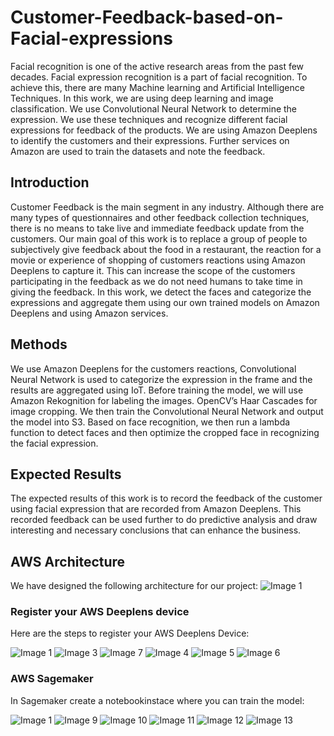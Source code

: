 # Customer-Feedback-based-on-Facial-expressions
Facial recognition is one of the active research areas from the past few decades. Facial expression recognition is a part of facial recognition. To achieve this, there are many Machine learning and Artificial Intelligence Techniques. In this work, we are using deep learning and image classification. We use Convolutional Neural Network to determine the expression. We use these techniques and recognize different facial expressions for feedback of the products. We are using Amazon Deeplens to identify the customers and their expressions. Further services on Amazon are used to train the datasets and note the feedback.

<h2> Introduction</h2>
Customer Feedback is the main segment in any industry. Although there are many types of questionnaires and other feedback collection techniques, there is no means to take live and immediate feedback update from the customers. Our main goal of this work is to replace a group of people to subjectively give feedback about the food in a restaurant, the reaction for a movie or experience of shopping of customers reactions using Amazon Deeplens to capture it. This can increase the scope of the customers participating in the feedback as we do not need humans to take time in giving the feedback. In this work, we detect the faces and categorize the expressions and aggregate them using our own trained models on Amazon Deeplens and using Amazon services.

<h2>Methods</h2>
We use Amazon Deeplens for the customers reactions, Convolutional Neural Network is used to categorize the expression in the frame and the results are aggregated using IoT. Before training the model, we will use Amazon Rekognition for labeling the images. OpenCV’s Haar Cascades for image cropping. We then train the Convolutional Neural Network and output the model into S3. Based on face recognition, we then run a lambda function to detect faces and then optimize the cropped face in recognizing the facial expression.

<h2>Expected Results</h2>
The expected results of this work is to record the feedback of the customer using facial expression that are recorded from Amazon Deeplens. This recorded feedback can be used further to do predictive analysis and draw interesting and necessary conclusions that can enhance the business. 

<h2> AWS Architecture</h2>

We have designed the following architecture for our project:
![Image 1](https://github.com/DivyaSamragniNadakuditi/Customer-Feedback-based-on-Facial-expressions/blob/master/Customer%20Feedback%20based%20on%20Facial%20Emotion%20%20Architecture.png)

<h3> Register your AWS Deeplens device</h3>
Here are the steps to register your AWS Deeplens Device:

![Image 1](https://github.com/DivyaSamragniNadakuditi/Customer-Feedback-based-on-Facial-expressions/blob/master/AWS%20Deeplens.JPG)
![Image 3](https://github.com/DivyaSamragniNadakuditi/Customer-Feedback-based-on-Facial-expressions/blob/master/Register%20Device.JPG)
![Image 7](https://github.com/DivyaSamragniNadakuditi/Customer-Feedback-based-on-Facial-expressions/blob/master/Hardware%20Selection.JPG)
![Image 4](https://github.com/DivyaSamragniNadakuditi/Customer-Feedback-based-on-Facial-expressions/blob/master/configure%20Account.JPG)
![Image 5](https://github.com/DivyaSamragniNadakuditi/Customer-Feedback-based-on-Facial-expressions/blob/master/Download%20certificate.JPG)
![Image 6](https://github.com/DivyaSamragniNadakuditi/Customer-Feedback-based-on-Facial-expressions/blob/master/connect%20your%20device.JPG)

<h3> AWS Sagemaker</h3>
In Sagemaker create a notebookinstace where you can train the model:

![Image 1](https://github.com/DivyaSamragniNadakuditi/Customer-Feedback-based-on-Facial-expressions/blob/master/Aws%20Sagemaker.JPG)
![Image 9](https://github.com/DivyaSamragniNadakuditi/Customer-Feedback-based-on-Facial-expressions/blob/master/Notebook%20Instance.JPG)
![Image 10](https://github.com/DivyaSamragniNadakuditi/Customer-Feedback-based-on-Facial-expressions/blob/master/create%20notebook%20instance.JPG)
![Image 11](https://github.com/DivyaSamragniNadakuditi/Customer-Feedback-based-on-Facial-expressions/blob/master/Set%20IAM%20for%20notebook%20Instance.JPG)
![Image 12](https://github.com/DivyaSamragniNadakuditi/Customer-Feedback-based-on-Facial-expressions/blob/master/Open%20Notebook%20Instance%20in%20Jupyter.JPG)
![Image 13](https://github.com/DivyaSamragniNadakuditi/Customer-Feedback-based-on-Facial-expressions/blob/master/train%20your%20model.JPG)
